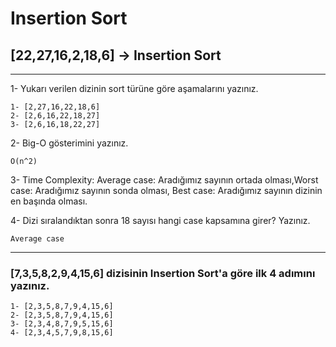 # Insertion Sort

## [22,27,16,2,18,6] -> Insertion Sort
---
1- Yukarı verilen dizinin sort türüne göre aşamalarını yazınız.

    1- [2,27,16,22,18,6]
    2- [2,6,16,22,18,27]
    3- [2,6,16,18,22,27]

2- Big-O gösterimini yazınız.

    O(n^2)

3- Time Complexity: Average case: Aradığımız sayının ortada olması,Worst case: Aradığımız sayının sonda olması, Best case: Aradığımız sayının dizinin en başında olması.

4- Dizi sıralandıktan sonra 18 sayısı hangi case kapsamına girer? Yazınız.

    Average case

---
### [7,3,5,8,2,9,4,15,6] dizisinin Insertion Sort'a göre ilk 4 adımını yazınız.

    1- [2,3,5,8,7,9,4,15,6]
    2- [2,3,5,8,7,9,4,15,6]
    3- [2,3,4,8,7,9,5,15,6]
    4- [2,3,4,5,7,9,8,15,6]